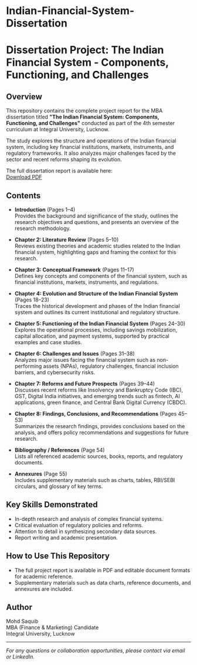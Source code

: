# Indian-Financial-System-Dissertation
# Dissertation Project: The Indian Financial System - Components, Functioning, and Challenges

## Overview
This repository contains the complete project report for the MBA dissertation titled **"The Indian Financial System: Components, Functioning, and Challenges"** conducted as part of the 4th semester curriculum at Integral University, Lucknow.

The study explores the structure and operations of the Indian financial system, including key financial institutions, markets, instruments, and regulatory frameworks. It also analyzes major challenges faced by the sector and recent reforms shaping its evolution.

The full dissertation report is available here:  
[Download PDF](link-to-your-pdf-file.pdf)

## Contents

- **Introduction** (Pages 1–4)  
  Provides the background and significance of the study, outlines the research objectives and questions, and presents an overview of the research methodology.

- **Chapter 2: Literature Review** (Pages 5–10)  
  Reviews existing theories and academic studies related to the Indian financial system, highlighting gaps and framing the context for this research.

- **Chapter 3: Conceptual Framework** (Pages 11–17)  
  Defines key concepts and components of the financial system, such as financial institutions, markets, instruments, and regulations.

- **Chapter 4: Evolution and Structure of the Indian Financial System** (Pages 18–23)  
  Traces the historical development and phases of the Indian financial system and outlines its current institutional and regulatory structure.

- **Chapter 5: Functioning of the Indian Financial System** (Pages 24–30)  
  Explores the operational processes, including savings mobilization, capital allocation, and payment systems, supported by practical examples and case studies.

- **Chapter 6: Challenges and Issues** (Pages 31–38)  
  Analyzes major issues facing the financial system such as non-performing assets (NPAs), regulatory challenges, financial inclusion barriers, and cybersecurity risks.

- **Chapter 7: Reforms and Future Prospects** (Pages 39–44)  
  Discusses recent reforms like Insolvency and Bankruptcy Code (IBC), GST, Digital India initiatives, and emerging trends such as fintech, AI applications, green finance, and Central Bank Digital Currency (CBDC).

- **Chapter 8: Findings, Conclusions, and Recommendations** (Pages 45–53)  
  Summarizes the research findings, provides conclusions based on the analysis, and offers policy recommendations and suggestions for future research.

- **Bibliography / References** (Page 54)  
  Lists all referenced academic sources, books, reports, and regulatory documents.

- **Annexures** (Page 55)  
  Includes supplementary materials such as charts, tables, RBI/SEBI circulars, and glossary of key terms.

## Key Skills Demonstrated
- In-depth research and analysis of complex financial systems.  
- Critical evaluation of regulatory policies and reforms.  
- Attention to detail in synthesizing secondary data sources.  
- Report writing and academic presentation.

## How to Use This Repository
- The full project report is available in PDF and editable document formats for academic reference.  
- Supplementary materials such as data charts, reference documents, and annexures are included.

## Author
Mohd Saquib  
MBA (Finance & Marketing) Candidate  
Integral University, Lucknow  

---

*For any questions or collaboration opportunities, please contact via email or LinkedIn.*

